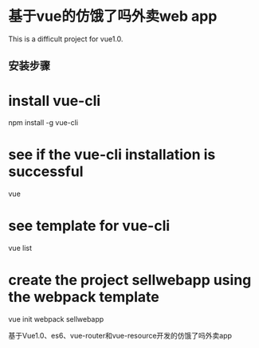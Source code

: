 基于vue的仿饿了吗外卖web app
===================================
This is a difficult project for vue1.0.

安装步骤
-----------------------------------

# install vue-cli
npm install -g vue-cli
# see if the vue-cli installation is successful
vue
# see template for vue-cli
vue list
# create the project sellwebapp using the webpack template
vue init webpack sellwebapp

基于Vue1.0、es6、vue-router和vue-resource开发的仿饿了吗外卖app
